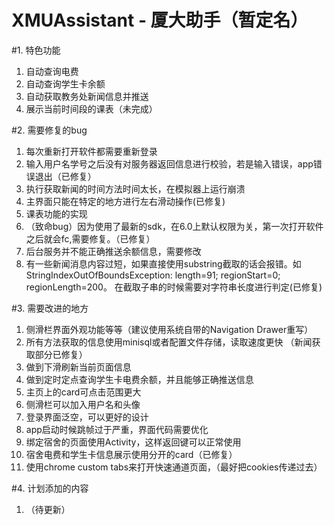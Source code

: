 
XMUAssistant - 厦大助手（暂定名）
====

#1. 特色功能
1. 自动查询电费
2. 自动查询学生卡余额
3. 自动获取教务处新闻信息并推送
4. 展示当前时间段的课表（未完成）

#2. 需要修复的bug
1. 每次重新打开软件都需要重新登录
2. 输入用户名学号之后没有对服务器返回信息进行校验，若是输入错误，app错误退出（已修复）
3. 执行获取新闻的时间方法时间太长，在模拟器上运行崩溃
4. 主界面只能在特定的地方进行左右滑动操作(已修复)
5. 课表功能的实现
6. （致命bug）因为使用了最新的sdk，在6.0上默认权限为关，第一次打开软件之后就会fc,需要修复。（已修复）
7. 后台服务并不能正确推送余额信息，需要修改
8. 有一些新闻消息内容过短，如果直接使用substring截取的话会报错。如StringIndexOutOfBoundsException: length=91; regionStart=0; regionLength=200。 在截取子串的时候需要对字符串长度进行判定(已修复)


#3. 需要改进的地方
1. 侧滑栏界面外观功能等等（建议使用系统自带的Navigation Drawer重写）
2. 所有方法获取的信息使用minisql或者配置文件存储，读取速度更快 （新闻获取部分已修复）
3. 做到下滑刷新当前页面信息
4. 做到定时定点查询学生卡电费余额，并且能够正确推送信息
5. 主页上的card可点击范围更大
6. 侧滑栏可以加入用户名和头像
7. 登录界面泛空，可以更好的设计
8. app启动时候跳帧过于严重，界面代码需要优化
9. 绑定宿舍的页面使用Activity，这样返回键可以正常使用
10. 宿舍电费和学生卡信息展示使用分开的card（已修复）
11. 使用chrome custom tabs来打开快速通道页面，（最好把cookies传递过去）

#4. 计划添加的内容
1. （待更新）
